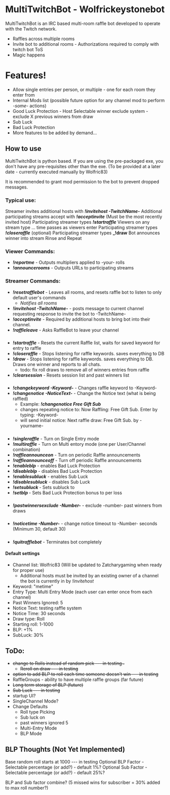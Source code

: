 # MultiTwitchBot - Wolfrickeystonebot

MultiTwitchBot is an IRC based multi-room raffle bot developed to operate with the Twitch network.

  - Raffles across multiple rooms
  - Invite bot to additional rooms - Authorizations required to comply with twitch bot ToS
  - Magic happens

# Features!

  - Allow single entries per person, or multiple - one for each room they enter from
  - Internal Mods list (possible future option for any channel mod to perform _-some-_ actions)
  - Good Luck Protection - Host Selectable winner exclude system - exclude X previous winners from draw
  - Sub Luck
  - Bad Luck Protection
  - More features to be added by demand...


## How to use

MultiTwitchBot is python based. If you are using the pre-packaged exe, you don't have any pre-requisites other than the exe. (To be provided at a later date - currently executed manually by Wolfric83)

It is recommended to grant mod permission to the bot to prevent dropped messages.

### Typical use:
Streamer invites additional hosts with **_!invitehost -TwitchName-_**
Additional participating streams accept with **_!acceptinvite_** (Must be the most recently invited host)
Participating streamer types **_!startraffle_**
Viewers on any stream type <Keyword>
... time passes as viewers enter 
Participating streamer types **_!closeraffle_** (optional)
Participating streamer types **_!draw**
  Bot announces winner into stream
Rinse and Repeat



### Viewer Commands:
* **_!reportme_** - Outputs multipliers applied to -your- rolls
* **_!announcerooms_** - Outputs URLs to participating streams

### Streamer Commands:
* **_!resetrafflebot_** - Leaves all rooms, and resets raffle bot to listen to only default user's commands
    * _Notifies all rooms_
* **_!invitehost -TwitchName-_** - posts message to current channel requesting response to invite the bot to -TwitchName-
* **_!acceptinvite_** - Required by additional hosts to bring bot into their channel.
* **_!raffleleave_** - Asks RaffleBot to leave your channel
#####
* **_!startraffle_** - Resets the current Raffle list, waits for saved keyword for entry to raffle
* **_!closeraffle_** - Stops listening for raffle keywords. saves everything to DB
* **_!draw_** - Stops listening for raffle keywords. saves everything to DB. Draws one winner and reports to all chats. 
    * todo: fix roll draws to remove all of winners entries from raffle
* **_!clearsession_** - Resets session list and past winners list 
#####
* **_!changekeyword -Keyword-_** - Changes raffle keyword to -Keyword-
* **_!changenotice -NoticeText-_** - Change the Notice text (what is being raffled) 
    * Example: **_!changenotice Free Gift Sub_**
    * changes repeating notice to: Now Raffling: Free Gift Sub. Enter by typing: -Keyword-
    * will send initial notice: Next raffle draw: Free Gift Sub. by -yourname-
#####
* **_!singleraffle_** - Turn on Single Entry mode
* **_!multiraffle_** - Turn on Multi entory mode (one per User/Channel combination)
* **_!raffleannounceon_** - Turn on periodic Raffle announcements 
* **_!raffleannounceoff_** - Turn off periodic Raffle announcements 
* **_!enableblp_** - enables Bad Luck Protection
* **_!disableblp_** - disables Bad Luck Protection
* **_!enablesubluck_** - enables Sub Luck
* **_!disablesubluck_** - disables Sub Luck
* **_!setsubluck <X>_** - Sets subluck to <X>
* **_!setblp <X>_** - Sets Bad Luck Protection bonus to <X> per loss
#####
* **_!pastwinnersexclude -Number-_** - exclude -number- past winners from draws
#####
* **_!noticetime -Number-_** - change notice timeout to -Number- seconds (Minimum 30, default 30)
#####
* **_!quitrafflebot_** - Terminates bot completely


#### Default settings
* Channel list: Wolfric83 (Will be updated to Zatcharygaming when ready for proper use)
  * Additional hosts must be invited by an existing owner of a channel the bot is currently in by _!invitehost_
* Keyword: "metime"
* Entry Type: Multi Entry Mode (each user can enter once from each channel)
* Past Winners Ignored: 5
* Notice Text: testing raffle system
* Notice Time: 30 seconds
* Draw type: Roll
* Starting roll: 1-1000
* BLP: +1%
* SubLuck: 30%

## ToDo:
* ~~change to Rolls instead of random pick  --- in testing~~~
  * ~~Reroll on draw --- in testing~~
* ~~option to add BLP to roll each time someone doesn't win --- in testing~~
* RaffleGroups - ability to have multiple raffle groups (far future)
* ~~Long term storage of BLP (future)~~
* ~~Sub Luck  --- in testing~~
* startup UI?
* SingleChannel Mode?
* Change Defaults
  * Roll type Picking
  * Sub luck on
  * past winners ignored 5
  * Multi-Entry Mode
  * BLP Mode

## BLP Thoughts (Not Yet Implemented)
Base random roll starts at 1000 --- in testing
Optional BLP Factor - Selectable percentage (or add?) - default 1%?
Optional Sub Factor - Selectable percentage (or add?) - default 25%?

BLP and Sub factor combine? (5 missed wins for subscriber = 30% added to max roll number?)
